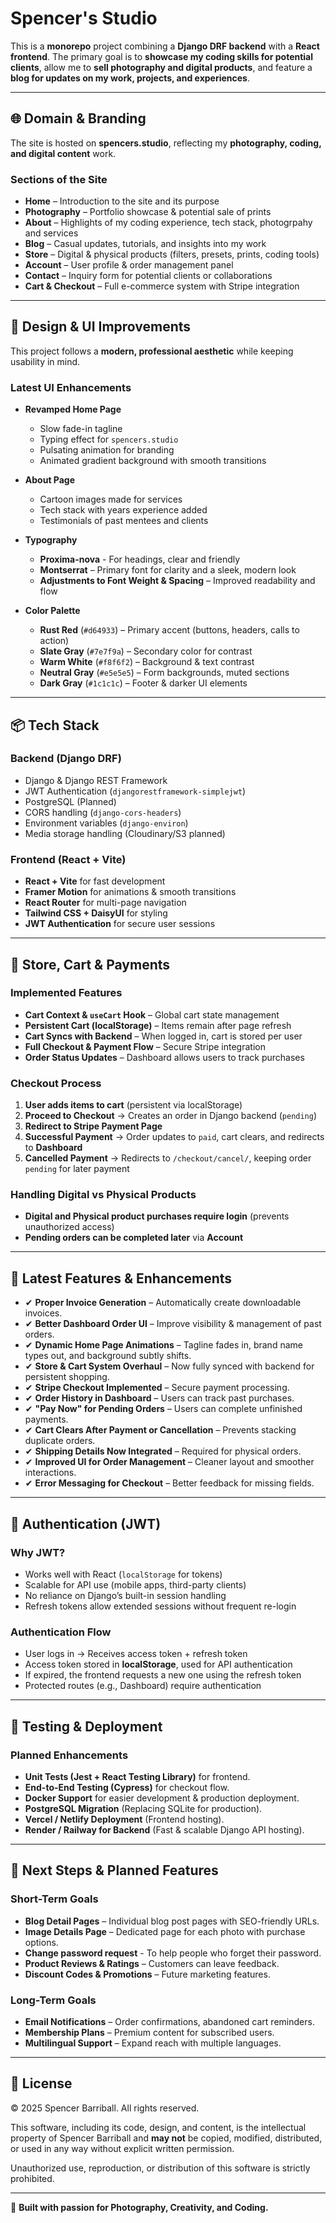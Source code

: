 # Spencer's Studio

This is a **monorepo** project combining a **Django DRF backend** with a **React frontend**. The primary goal is to **showcase my coding skills for potential clients**, allow me to **sell photography and digital products**, and feature a **blog for updates on my work, projects, and experiences**.

---

## 🌐 Domain & Branding

The site is hosted on **spencers.studio**, reflecting my **photography, coding, and digital content** work.

### **Sections of the Site**

- **Home** – Introduction to the site and its purpose  
- **Photography** – Portfolio showcase & potential sale of prints  
- **About** – Highlights of my coding experience, tech stack, photogrpahy and services  
- **Blog** – Casual updates, tutorials, and insights into my work  
- **Store** – Digital & physical products (filters, presets, prints, coding tools)  
- **Account** – User profile & order management panel  
- **Contact** – Inquiry form for potential clients or collaborations  
- **Cart & Checkout** – Full e-commerce system with Stripe integration  

---

## 🎨 Design & UI Improvements

This project follows a **modern, professional aesthetic** while keeping usability in mind.

### **Latest UI Enhancements**

- **Revamped Home Page**
  - Slow fade-in tagline  
  - Typing effect for `spencers.studio`  
  - Pulsating animation for branding  
  - Animated gradient background with smooth transitions  

- **About Page**
  - Cartoon images made for services
  - Tech stack with years experience added
  - Testimonials of past mentees and clients

- **Typography**
  - **Proxima-nova** - For headings, clear and friendly
  - **Montserrat** – Primary font for clarity and a sleek, modern look  
  - **Adjustments to Font Weight & Spacing** – Improved readability and flow  

- **Color Palette**
  - **Rust Red** (`#d64933`) – Primary accent (buttons, headers, calls to action)  
  - **Slate Gray** (`#7e7f9a`) – Secondary color for contrast  
  - **Warm White** (`#f8f6f2`) – Background & text contrast  
  - **Neutral Gray** (`#e5e5e5`) – Form backgrounds, muted sections  
  - **Dark Gray** (`#1c1c1c`) – Footer & darker UI elements  

---

## 📦 Tech Stack

### Backend (Django DRF)

- Django & Django REST Framework  
- JWT Authentication (`djangorestframework-simplejwt`)  
- PostgreSQL (Planned)  
- CORS handling (`django-cors-headers`)  
- Environment variables (`django-environ`)  
- Media storage handling (Cloudinary/S3 planned)  

### Frontend (React + Vite)

- **React + Vite** for fast development  
- **Framer Motion** for animations & smooth transitions  
- **React Router** for multi-page navigation  
- **Tailwind CSS + DaisyUI** for styling  
- **JWT Authentication** for secure user sessions  

---

## 🛒 Store, Cart & Payments

### **Implemented Features**

- **Cart Context & `useCart` Hook** – Global cart state management  
- **Persistent Cart (localStorage)** – Items remain after page refresh  
- **Cart Syncs with Backend** – When logged in, cart is stored per user  
- **Full Checkout & Payment Flow** – Secure Stripe integration  
- **Order Status Updates** – Dashboard allows users to track purchases  

### **Checkout Process**

1. **User adds items to cart** (persistent via localStorage)
2. **Proceed to Checkout** → Creates an order in Django backend (`pending`)
3. **Redirect to Stripe Payment Page**
4. **Successful Payment** → Order updates to `paid`, cart clears, and redirects to **Dashboard**
5. **Cancelled Payment** → Redirects to `/checkout/cancel/`, keeping order `pending` for later payment

### **Handling Digital vs Physical Products**

- **Digital and Physical product purchases require login** (prevents unauthorized access)  
- **Pending orders can be completed later** via **Account**  

---

## 🚀 Latest Features & Enhancements

- ✔ **Proper Invoice Generation** – Automatically create downloadable invoices.  
- ✔ **Better Dashboard Order UI** – Improve visibility & management of past orders. 
- ✔ **Dynamic Home Page Animations** – Tagline fades in, brand name types out, and background subtly shifts.  
- ✔ **Store & Cart System Overhaul** – Now fully synced with backend for persistent shopping.  
- ✔ **Stripe Checkout Implemented** – Secure payment processing.  
- ✔ **Order History in Dashboard** – Users can track past purchases.  
- ✔ **"Pay Now" for Pending Orders** – Users can complete unfinished payments.  
- ✔ **Cart Clears After Payment or Cancellation** – Prevents stacking duplicate orders.  
- ✔ **Shipping Details Now Integrated** – Required for physical orders.  
- ✔ **Improved UI for Order Management** – Cleaner layout and smoother interactions.  
- ✔ **Error Messaging for Checkout** – Better feedback for missing fields.  

---

## 🔐 Authentication (JWT)

### Why JWT?

- Works well with React (`localStorage` for tokens)  
- Scalable for API use (mobile apps, third-party clients)  
- No reliance on Django’s built-in session handling  
- Refresh tokens allow extended sessions without frequent re-login  

### Authentication Flow

- User logs in → Receives access token + refresh token  
- Access token stored in **localStorage**, used for API authentication  
- If expired, the frontend requests a new one using the refresh token  
- Protected routes (e.g., Dashboard) require authentication  

---

## 🧪 Testing & Deployment

### **Planned Enhancements**

- **Unit Tests (Jest + React Testing Library)** for frontend.  
- **End-to-End Testing (Cypress)** for checkout flow.  
- **Docker Support** for easier development & production deployment.  
- **PostgreSQL Migration** (Replacing SQLite for production).  
- **Vercel / Netlify Deployment** (Frontend hosting).  
- **Render / Railway for Backend** (Fast & scalable Django API hosting).  

---

## 🚀 Next Steps & Planned Features

### **Short-Term Goals**

- **Blog Detail Pages** – Individual blog post pages with SEO-friendly URLs.  
- **Image Details Page** – Dedicated page for each photo with purchase options.
- **Change password request** - To help people who forget their password.  
- **Product Reviews & Ratings** – Customers can leave feedback.  
- **Discount Codes & Promotions** – Future marketing features.  

### **Long-Term Goals**

- **Email Notifications** – Order confirmations, abandoned cart reminders.  
- **Membership Plans** – Premium content for subscribed users.  
- **Multilingual Support** – Expand reach with multiple languages.  

---

## 📜 License

© 2025 Spencer Barriball. All rights reserved.

This software, including its code, design, and content, is the intellectual property of Spencer Barriball and **may not** be copied, modified, distributed, or used in any way without explicit written permission.

Unauthorized use, reproduction, or distribution of this software is strictly prohibited.

---

🚀 **Built with passion for Photography, Creativity, and Coding.**
